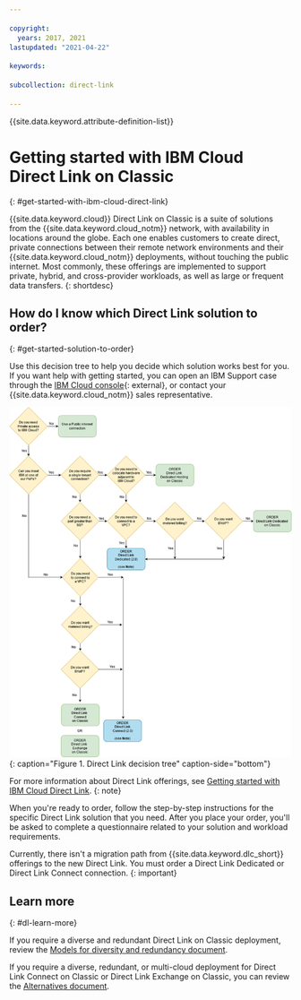 ```yaml
---

copyright:
  years: 2017, 2021
lastupdated: "2021-04-22"

keywords: 

subcollection: direct-link

---
```


{{site.data.keyword.attribute-definition-list}}

# Getting started with IBM Cloud Direct Link on Classic
{: #get-started-with-ibm-cloud-direct-link}

{{site.data.keyword.cloud}} Direct Link on Classic is a suite of solutions from the {{site.data.keyword.cloud_notm}} network, with availability in locations around the globe. Each one enables customers to create direct, private connections between their remote network environments and their {{site.data.keyword.cloud_notm}} deployments, without touching the public internet. Most commonly, these offerings are implemented to support private, hybrid, and cross-provider workloads, as well as large or frequent data transfers.
{: shortdesc}

## How do I know which Direct Link solution to order?
{: #get-started-solution-to-order}

Use this decision tree to help you decide which solution works best for you. If you want help with getting started, you can open an IBM Support case through the [IBM Cloud console](/unifiedsupport/cases/add){: external}, or contact your {{site.data.keyword.cloud_notm}} sales representative.

![direct-link-decision-tree](/images/flow.png){: caption="Figure 1. Direct Link decision tree" caption-side="bottom"}

For more information about Direct Link offerings, see [Getting started with IBM Cloud Direct Link](/docs/dl?topic=dl-get-started-with-ibm-cloud-dl).
{: note}

When you're ready to order, follow the step-by-step instructions for the specific Direct Link solution that you need. After you place your order, you'll be asked to complete a questionnaire related to your solution and workload requirements.  

   Currently, there isn't a migration path from {{site.data.keyword.dlc_short}} offerings to the new Direct Link. You must order a Direct Link Dedicated or Direct Link Connect connection.
   {: important}

## Learn more
{: #dl-learn-more}

If you require a diverse and redundant Direct Link on Classic deployment, review the [Models for diversity and redundancy document](/docs/direct-link?topic=direct-link-models-for-diversity-and-redundancy-in-direct-link).

If you require a diverse, redundant, or multi-cloud deployment for Direct Link Connect on Classic or Direct Link Exchange on Classic, you can review the [Alternatives document](/docs/direct-link?topic=direct-link-alternatives-for-your-ibm-cloud-direct-link-deployment).
